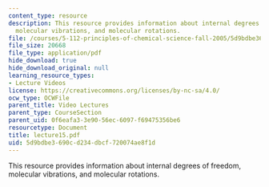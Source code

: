 ```yaml
---
content_type: resource
description: This resource provides information about internal degrees of freedom,
  molecular vibrations, and molecular rotations.
file: /courses/5-112-principles-of-chemical-science-fall-2005/5d9bdbe3690cd234dbcf720074ae8f1d_lecture15.pdf
file_size: 20668
file_type: application/pdf
hide_download: true
hide_download_original: null
learning_resource_types:
- Lecture Videos
license: https://creativecommons.org/licenses/by-nc-sa/4.0/
ocw_type: OCWFile
parent_title: Video Lectures
parent_type: CourseSection
parent_uid: 0f6eafa3-3e90-56ec-6097-f69475356be6
resourcetype: Document
title: lecture15.pdf
uid: 5d9bdbe3-690c-d234-dbcf-720074ae8f1d
---
```

This resource provides information about internal degrees of freedom, molecular vibrations, and molecular rotations.